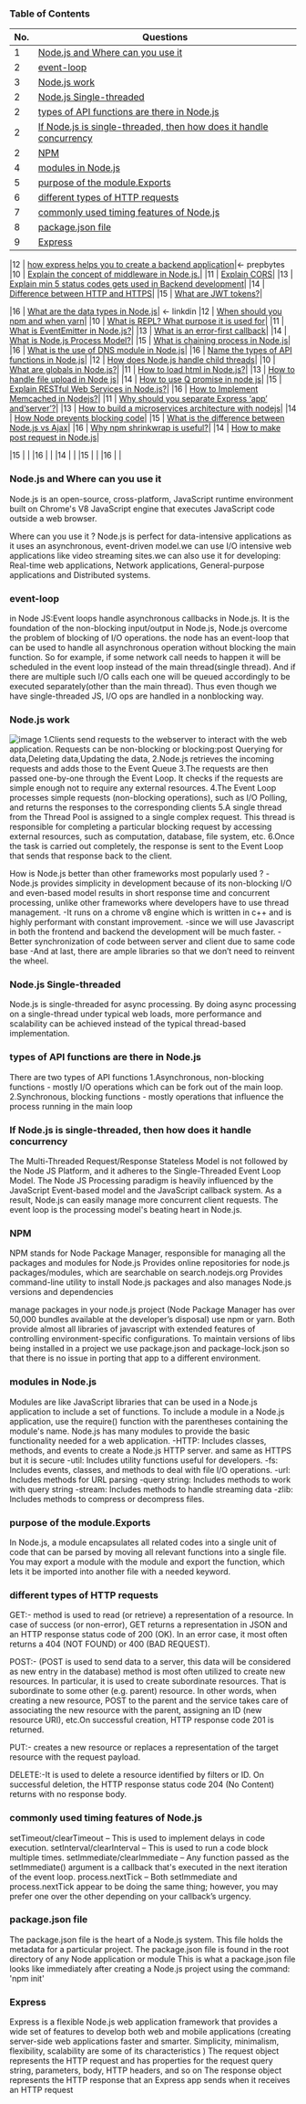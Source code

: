 ### Table of Contents

| No. | Questions |
|---- | ---------
|1  | [Node.js and Where can you use it](#what-are-the-possible-ways-to-create-objects-in-javascript) |
|2  | [event-loop](#what-is-a-prototype-chain)|
|3  | [Node.js work](#what-is-the-difference-between-call-apply-and-bind)|
|2  | [Node.js Single-threaded](#what-is-a-prototype-chain)|
|2  | [types of API functions are there in Node.js](#what-is-a-prototype-chain)|
|2  | [If Node.js is single-threaded, then how does it handle concurrency](#what-is-a-prototype-chain)|
|2  | [NPM](#what-is-a-prototype-chain)|
|4  | [modules in Node.js](#what-is-json-and-its-common-operations)|
|5  | [purpose of the module.Exports](#what-is-the-purpose-of-the-array-slice-method)|
|6  | [different types of HTTP requests](#what-is-the-purpose-of-the-array-splice-method)|
|7  | [commonly used timing features of Node.js](#what-is-the-difference-between-slice-and-splice)|
|8  | [package.json file](#how-do-you-compare-object-and-map)|
|9  | [Express](#what-is-the-difference-between--and--operators)|

|12 | [how express helps you to create a backend application](#what-is-a-first-order-function)|<- prepbytes
|10 | [Explain the concept of middleware in Node.js.](#what-are-lambda-or-arrow-functions)|
|11 | [Explain CORS](#what-is-a-first-class-function)|
|13 | [Explain min 5 status codes gets used in Backend development](#what-is-a-higher-order-function)|
|14 | [Difference between HTTP and HTTPS](#what-is-a-unary-function)|
|15 | [What are JWT tokens?](#what-is-the-currying-function)|

|16 | [What are the data types in Node.js](#what-is-a-pure-function)| <- linkdin
|12 | [When should you npm and when yarn](#what-is-a-first-order-function)|
|10 | [What is REPL? What purpose it is used for](#what-are-lambda-or-arrow-functions)|
|11 | [What is EventEmitter in Node.js?](#what-is-a-first-class-function)|
|13 | [What is an error-first callback](#what-is-a-higher-order-function)|
|14 | [What is Node.js Process Model?](#what-is-a-unary-function)|
|15 | [What is chaining process in Node.js](#what-is-the-currying-function)|
|16 | [What is the use of DNS module in Node.js](#what-is-a-pure-function)|
|16 | [Name the types of API functions in Node.js](#what-is-a-pure-function)|
|12 | [How does Node.js handle child threads](#what-is-a-first-order-function)|
|10 | [What are globals in Node.js?](#what-are-lambda-or-arrow-functions)|
|11 | [How to load html in Node.js?](#what-is-a-first-class-function)|
|13 | [How to handle file upload in Node js](#what-is-a-higher-order-function)|
|14 | [How to use Q promise in node js](#what-is-a-unary-function)|
|15 | [Explain RESTful Web Services in Node.js?](#what-is-the-currying-function)|
|16 | [How to Implement Memcached in Nodejs?](#what-is-a-pure-function)|
|11 | [Why should you separate Express ‘app’ and‘server’?](#what-is-a-first-class-function)|
|13 | [How to build a microservices architecture with nodejs](#what-is-a-higher-order-function)|
|14 | [How Node prevents blocking code](#what-is-a-unary-function)|
|15 | [What is the difference between Node.js vs Ajax](#what-is-the-currying-function)|
|16 | [Why npm shrinkwrap is useful?](#what-is-a-pure-function)|
|14 | [How to make post request in Node.js](#what-is-a-unary-function)|


|15 | [](#what-is-the-currying-function)|
|16 | [](#what-is-a-pure-function)|
|14 | [](#what-is-a-unary-function)|
|15 | [](#what-is-the-currying-function)|
|16 | [](#what-is-a-pure-function)|



### Node.js and Where can you use it 
Node.js is an open-source, cross-platform, JavaScript runtime environment built on Chrome's V8 JavaScript engine that executes JavaScript code outside a web browser.

Where can you use it ? Node.js is perfect for data-intensive applications as it uses an asynchronous, event-driven model.we can use I/O intensive web applications     like video streaming sites.we can also use it for developing: 
Real-time web applications,
Network applications,
General-purpose applications and 
Distributed systems.

### event-loop
in Node JS:Event loops handle asynchronous callbacks in Node.js. It is the foundation of the non-blocking input/output in Node.js, 
Node.js overcome the problem of blocking of I/O operations.
the node has an event-loop that can be used to handle all asynchronous operation without blocking the main function. 
So for example, if some network call needs to happen it will be scheduled in the event loop instead of the main thread(single thread). And if there are multiple such   I/O calls each one will be queued accordingly to be executed separately(other than the main thread). Thus even though we have single-threaded JS, I/O ops are handled   in a nonblocking way.
  
### Node.js work

![image](https://user-images.githubusercontent.com/92531202/164978158-b0788f6c-8d2b-4907-8a01-70085ac07ee7.png)
1.Clients send requests to the webserver to interact with the web application. Requests can be non-blocking or blocking:post Querying for data,Deleting data,Updating     the data,
2.Node.js retrieves the incoming requests and adds those to the Event Queue
3.The requests are then passed one-by-one through the Event Loop. It checks if the requests are simple enough not to require any external resources.
4.The Event Loop processes simple requests (non-blocking operations), such as I/O Polling, and returns the responses to the corresponding clients
5.A single thread from the Thread Pool is assigned to a single complex request. This thread is responsible for completing a particular blocking request by accessing     external resources, such as computation, database, file system, etc.
6.Once the task is carried out completely, the response is sent to the Event Loop that sends that response back to the client.

How is Node.js better than other frameworks most popularly used ?
-Node.js provides simplicity in development because of its non-blocking I/O and even-based model results in short response time and concurrent processing, unlike       other frameworks where developers have to use thread management.
-It runs on a chrome v8 engine which is written in c++ and is highly performant with constant improvement. 
-since we will use Javascript in both the frontend and backend the development will be much faster. 
-Better synchronization of code between server and client due to same code base
-And at last, there are ample libraries so that we don’t need to reinvent the wheel.
   
### Node.js Single-threaded
Node.js is single-threaded for async processing. By doing async processing on a single-thread under typical web loads, more performance and                              scalability can be achieved instead of the typical thread-based implementation.

### types of API functions are there in Node.js
There are two types of API functions
1.Asynchronous, non-blocking functions - mostly I/O operations which can be fork out of the main loop.
2.Synchronous, blocking functions - mostly operations that influence the process running in the main loop
  
### If Node.js is single-threaded, then how does it handle concurrency
The Multi-Threaded Request/Response Stateless Model is not followed by the Node JS Platform, and it adheres to the Single-Threaded Event Loop Model. The Node JS       Processing paradigm is heavily influenced by the JavaScript Event-based model and the JavaScript callback system. As a result, Node.js can easily manage more           concurrent client requests. The event loop is the processing model's beating heart in Node.js.

### NPM
NPM stands for Node Package Manager, responsible for managing all the packages and modules for Node.js
Provides online repositories for node.js packages/modules, which are searchable on search.nodejs.org
Provides command-line utility to install Node.js packages and also manages Node.js versions and dependencies

manage packages in your node.js project (Node Package Manager has over 50,000 bundles available at the developer’s disposal)
use npm or yarn. Both provide almost all libraries of javascript with extended features of controlling environment-specific configurations. To maintain versions of     libs being installed in a project we use package.json and package-lock.json so that there is no issue in porting that app to a different environment.

### modules in Node.js
Modules are like JavaScript libraries that can be used in a Node.js application to include a set of functions. To include a module in a Node.js     application, use the require() function with the parentheses containing the module's name.
Node.js has many modules to provide the basic functionality needed for a web application. 
-HTTP: Includes classes, methods, and events to create a Node.js HTTP server. and same as HTTPS but it is secure
-util: Includes utility functions useful for developers.
-fs: Includes events, classes, and methods to deal with file I/O operations.
-url: Includes methods for URL parsing
-query string: Includes methods to work with query string
-stream: Includes methods to handle streaming data
-zlib: Includes methods to compress or decompress files.

### purpose of the module.Exports
In Node.js, a module encapsulates all related codes into a single unit of code that can be parsed by moving all relevant functions into a single file. You may export a module with the module and export the function, which lets it be imported into another file with a needed keyword. 

### different types of HTTP requests
GET:- method is used to read (or retrieve) a representation of a resource. In case of success (or non-error), GET returns a representation in JSON and an HTTP response status code of 200 (OK). In an error case, it most often returns a 404 (NOT FOUND) or 400 (BAD REQUEST).

POST:- (POST is used to send data to a server, this data will be considered as new entry in the database)
method is most often utilized to create new resources. In particular, it is used to create subordinate resources. That is subordinate to some other (e.g. parent) resource. In other words, when creating a new resource, POST to the parent and the service takes care of associating the new resource with the parent, assigning an ID (new resource URI), etc.On successful creation, HTTP response code 201 is returned.

PUT:- creates a new resource or replaces a representation of the target resource with the request payload.

DELETE:-It is used to delete a resource identified by filters or ID. On successful deletion, the HTTP response status code 204 (No Content) returns with no response body.

### commonly used timing features of Node.js
setTimeout/clearTimeout – This is used to implement delays in code execution.
setInterval/clearInterval – This is used to run a code block multiple times.
setImmediate/clearImmediate – Any function passed as the setImmediate() argument is a callback that's executed in the next iteration of the event loop.
process.nextTick – Both setImmediate and process.nextTick appear to be doing the same thing; however, you may prefer one over the other depending on your             callback’s urgency.
    
### package.json file
The package.json file is the heart of a Node.js system. This file holds the metadata for a particular project. The package.json file is found in   the root directory of any Node application or module This is what a package.json file looks like immediately after creating a Node.js project using the command:     'npm init'
 
### Express
Express is a flexible Node.js web application framework that provides a wide set of features to develop both web and mobile applications
(creating server-side web applications faster and smarter. Simplicity, minimalism, flexibility, scalability are some of its characteristics )
The request object represents the HTTP request and has properties for the request query string, parameters, body, HTTP headers, and so on
The response object represents the HTTP response that an Express app sends when it receives an HTTP request
    

    
    
    
    
    
    
    
    
    
    
    
    
    


